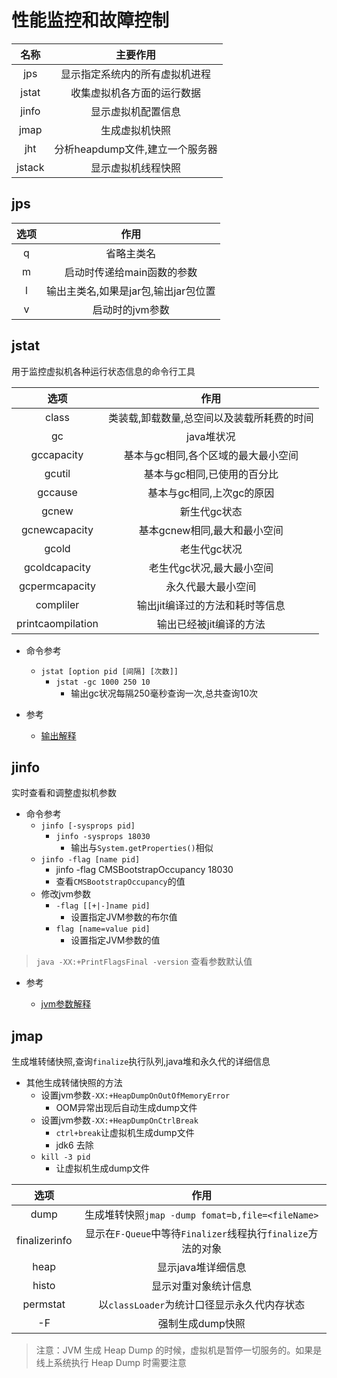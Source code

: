 # 性能监控和故障控制

|名称|主要作用|
|:----:|:---:|
|jps|显示指定系统内的所有虚拟机进程|
|jstat|收集虚拟机各方面的运行数据|
|jinfo|显示虚拟机配置信息|
|jmap|生成虚拟机快照|
|jht|分析heapdump文件,建立一个服务器|
|jstack|显示虚拟机线程快照|

## jps

|选项|作用|
|:----:|:---:|
|q|省略主类名|
|m|启动时传递给main函数的参数|
|l|输出主类名,如果是jar包,输出jar包位置|
|v|启动时的jvm参数|

## jstat

用于监控虚拟机各种运行状态信息的命令行工具

|选项|作用|
|:----:|:---:|
|class|类装载,卸载数量,总空间以及装载所耗费的时间|
|gc|java堆状况|
|gccapacity|基本与gc相同,各个区域的最大最小空间|
|gcutil|基本与gc相同,已使用的百分比|
|gccause|基本与gc相同,上次gc的原因|
|gcnew|新生代gc状态|
|gcnewcapacity|基本gcnew相同,最大和最小空间|
|gcold|老生代gc状况|
|gcoldcapacity|老生代gc状况,最大最小空间|
|gcpermcapacity|永久代最大最小空间|
|compliler|输出jit编译过的方法和耗时等信息|
|printcaompilation|输出已经被jit编译的方法|

- 命令参考
  - `jstat [option pid [间隔] [次数]]`
    - `jstat -gc 1000 250 10`
      - 输出gc状况每隔250毫秒查询一次,总共查询10次
- 参考

  - [输出解释](https://www.cnblogs.com/yjd_hycf_space/p/7755633.html)

## jinfo

实时查看和调整虚拟机参数

- 命令参考
  - `jinfo [-sysprops pid]`
    - `jinfo -sysprops 18030`
      - 输出与`System.getProperties()`相似
  - `jinfo -flag [name pid]`
    - jinfo -flag CMSBootstrapOccupancy 18030
    - 查看`CMSBootstrapOccupancy`的值
  - 修改jvm参数
    - `-flag [[+|-]name pid]`
      - 设置指定JVM参数的布尔值
    - `flag [name=value pid]`
      - 设置指定JVM参数的值

> `java -XX:+PrintFlagsFinal -version` 查看参数默认值

- 参考

  - [jvm参数解释](https://www.jianshu.com/p/f5b3128c20f4?utm_campaign=maleskine&utm_content=note&utm_medium=seo_notes&utm_source=recommendation)

## jmap

生成堆转储快照,查询`finalize`执行队列,java堆和永久代的详细信息

- 其他生成转储快照的方法
  - 设置jvm参数`-XX:+HeapDumpOnOutOfMemoryError`
    - OOM异常出现后自动生成dump文件
  - 设置jvm参数`-XX:+HeapDumpOnCtrlBreak`
    - `ctrl+break`让虚拟机生成dump文件
    - jdk6 去除
  - `kill -3 pid`
    - 让虚拟机生成dump文件

|选项|作用|
|:----:|:---:|
|dump|生成堆转快照`jmap -dump fomat=b,file=<fileName>`|
|finalizerinfo|显示在`F-Queue`中等待`Finalizer`线程执行`finalize`方法的对象|
|heap|显示java堆详细信息|
|histo|显示对重对象统计信息|
|permstat|以`classLoader`为统计口径显示永久代内存状态|
|-F|强制生成dump快照|

> 注意：JVM 生成 Heap Dump 的时候，虚拟机是暂停一切服务的。如果是线上系统执行 Heap Dump 时需要注意